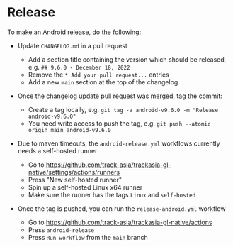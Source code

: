 # Release

To make an Android release, do the following:

* Update `CHANGELOG.md` in a pull request
  * Add a section title containing the version which should be released, e.g. `## 9.6.0 - December 18, 2022`
  * Remove the `* Add your pull request...` entries
  * Add a new `main` section at the top of the changelog

* Once the changelog update pull request was merged, tag the commit:
  * Create a tag locally, e.g. `git tag -a android-v9.6.0 -m "Release android-v9.6.0"`
  * You need write access to push the tag, e.g. `git push --atomic origin main android-v9.6.0`

* Due to maven timeouts, the `android-release.yml` workflows currently needs a self-hosted runner
  * Go to https://github.com/track-asia/trackasia-gl-native/settings/actions/runners
  * Press "New self-hosted runner"
  * Spin up a self-hosted Linux x64 runner
  * Make sure the runner has the tags `Linux` and `self-hosted`

* Once the tag is pushed, you can run the `release-android.yml` workflow
  * Go to https://github.com/track-asia/trackasia-gl-native/actions
  * Press `android-release`
  * Press `Run workflow` from the `main` branch
